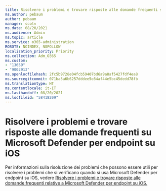 ```yaml
---
title: Risolvere i problemi e trovare risposte alle domande frequenti su Microsoft Defender per endpoint su iOS
ms.author: pebaum
author: pebaum
manager: scotv
ms.date: 08/20/2021
ms.audience: Admin
ms.topic: article
ms.service: o365-administration
ROBOTS: NOINDEX, NOFOLLOW
localization_priority: Priority
ms.collection: Adm_O365
ms.custom:
- "13659"
- "9002913"
ms.openlocfilehash: 2fc5b9728e04fcb59407bd6a9a8af5427fdf4ea8
ms.sourcegitcommit: 071ba3a6b6257dddee5e84af44e5bc45dedd78fb
ms.translationtype: HT
ms.contentlocale: it-IT
ms.lasthandoff: 08/20/2021
ms.locfileid: "58418209"
---
```

# <a name="troubleshoot-issues-and-find-answers-to-faqs-on-microsoft-defender-for-endpoint-on-ios"></a>Risolvere i problemi e trovare risposte alle domande frequenti su Microsoft Defender per endpoint su iOS

Per informazioni sulla risoluzione dei problemi che possono essere utili per risolvere i problemi che si verificano quando si usa Microsoft Defender per endpoint su iOS, vedere [Risolvere i problemi e trovare risposte alle domande frequenti relative a Microsoft Defender per endpoint su iOS.](https://docs.microsoft.com/microsoft-365/security/defender-endpoint/ios-troubleshoot)